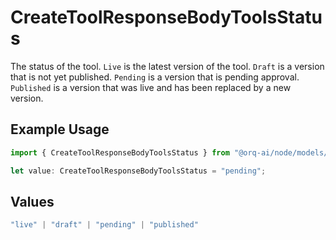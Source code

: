 # CreateToolResponseBodyToolsStatus

The status of the tool. `Live` is the latest version of the tool. `Draft` is a version that is not yet published. `Pending` is a version that is pending approval. `Published` is a version that was live and has been replaced by a new version.

## Example Usage

```typescript
import { CreateToolResponseBodyToolsStatus } from "@orq-ai/node/models/operations";

let value: CreateToolResponseBodyToolsStatus = "pending";
```

## Values

```typescript
"live" | "draft" | "pending" | "published"
```